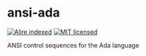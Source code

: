 # ansi-ada

[![Alire indexed](https://img.shields.io/badge/alire-0.1.0-blue.svg)](https://alire.ada.dev)
[![MIT licensed](https://img.shields.io/badge/license-MIT-blue.svg)](./LICENSE)

ANSI control sequences for the Ada language
